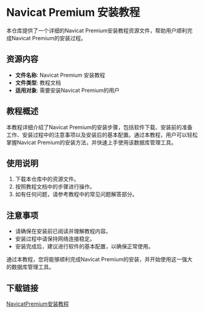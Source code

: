 # Navicat Premium 安装教程

本仓库提供了一个详细的Navicat Premium安装教程资源文件，帮助用户顺利完成Navicat Premium的安装过程。

## 资源内容

- **文件名称**: Navicat Premium 安装教程
- **文件类型**: 教程文档
- **适用对象**: 需要安装Navicat Premium的用户

## 教程概述

本教程详细介绍了Navicat Premium的安装步骤，包括软件下载、安装前的准备工作、安装过程中的注意事项以及安装后的基本配置。通过本教程，用户可以轻松掌握Navicat Premium的安装方法，并快速上手使用该数据库管理工具。

## 使用说明

1. 下载本仓库中的资源文件。
2. 按照教程文档中的步骤进行操作。
3. 如有任何问题，请参考教程中的常见问题解答部分。

## 注意事项

- 请确保在安装前已阅读并理解教程内容。
- 安装过程中请保持网络连接稳定。
- 安装完成后，建议进行软件的基本配置，以确保正常使用。

通过本教程，您将能够顺利完成Navicat Premium的安装，并开始使用这一强大的数据库管理工具。

## 下载链接

[NavicatPremium安装教程](https://pan.quark.cn/s/31fad50dcb31)